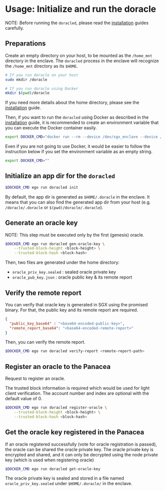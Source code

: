 # Usage: Initialize and run the doracle

NOTE: Before running the `doracled`, please read the [installation](../README.md#installation) guides carefully.


## Preparations

Create an empty directory on your host, to be mounted as the `/home_mnt` directory in the enclave.
The `doracled` process in the enclave will recognize the `/home_mnt` directory as its `$HOME`.
```bash
# If you run doracle on your host
sudo mkdir /doracle

# If you run doracle using Docker
mkdir $(pwd)/doracle
```
If you need more details about the home directory, please see the [installation](./installation-src.md#for-production) guide.

Then, if you want to run the `doracled` using Docker as described in the [installation](./installation-docker.md) guide, it is recommended to create an environment variable that you can execute the Docker container easily.
```bash
export DOCKER_CMD="docker run --rm --device /dev/sgx_enclave --device /dev/sgx_provision -v $(pwd)/doracle:/doracle ghcr.io/medibloc/panacea-doracle:latest"
```
Even if you are not going to use Docker, it would be easier to follow the instruction below if you set the environment variable as an empty string.
```bash
export DOCKER_CMD=""
```


## Initialize an app dir for the `doracled`

```bash
$DOCKER_CMD ego run doracled init
```
By default, the app dir is generated as `$HOME/.doracle` in the enclave.
It means that you can also find the generated app dir from your host (e.g. `/doracle/.doracle` or `$(pwd)/doracle/.doracle`).

## Generate an oracle key

NOTE: This step must be executed only by the first (genesis) oracle.

```bash
$DOCKER_CMD ego run doracled gen-oracle-key \
    --trusted-block-height <block-height> \
    --trusted-block-hash <block-hash>
```
Then, two files are generated under the home directory:
- `oracle_priv_key.sealed` : sealed oracle private key
- `oracle_pub_key.json` : oracle public key & its remote report


## Verify the remote report

You can verify that oracle key is generated in SGX using the promised binary.
For that, the public key and its remote report are required.

```json
{
  "public_key_base64" : "<base64-encoded-public-key>",
  "remote_report_base64": "<base64-encoded-remote-report>"
}
```

Then, you can verify the remote report.
```bash
$DOCKER_CMD ego run doracled verify-report <remote-report-path>
```

## Register an oracle to the Panacea

Request to register an oracle.

The trusted block information is required which would be used for light client verification.
The account number and index are optional with the default value of 0.

```bash
$DOCKER_CMD ego run doracled register-oracle \
    --trusted-block-height <block-height> \
    --trusted-block-hash <block-hash>
```

## Get the oracle key registered in the Panacea

If an oracle registered successfully (vote for oracle registration is passed), the oracle can be shared the oracle private key.
The oracle private key is encrypted and shared, and it can only be decrypted using the node private key (which is used when registering oracle) 

```bash
$DOCKER_CMD ego run doracled get-oracle-key
```

The oracle private key is sealed and stored in a file named `oracle_priv_key.sealed` under `$HOME/.doracle/` in the enclave.
